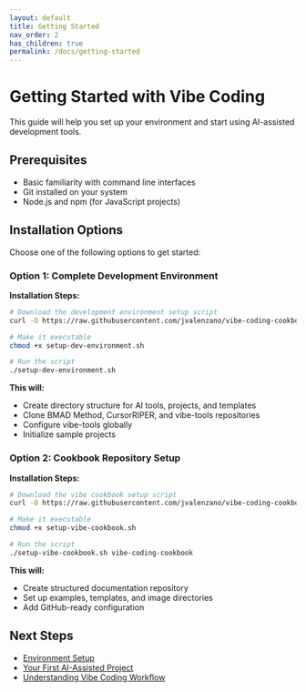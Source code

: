 ```yaml
---
layout: default
title: Getting Started
nav_order: 2
has_children: true
permalink: /docs/getting-started
---
```


# Getting Started with Vibe Coding

This guide will help you set up your environment and start using AI-assisted development tools.

## Prerequisites

- Basic familiarity with command line interfaces
- Git installed on your system
- Node.js and npm (for JavaScript projects)

## Installation Options

Choose one of the following options to get started:

### Option 1: Complete Development Environment

**Installation Steps:**

```bash
# Download the development environment setup script
curl -O https://raw.githubusercontent.com/jvalenzano/vibe-coding-cookbook/main/scripts/setup-dev-environment.sh

# Make it executable
chmod +x setup-dev-environment.sh

# Run the script
./setup-dev-environment.sh
```

**This will:**
- Create directory structure for AI tools, projects, and templates
- Clone BMAD Method, CursorRIPER, and vibe-tools repositories
- Configure vibe-tools globally
- Initialize sample projects

### Option 2: Cookbook Repository Setup

**Installation Steps:**

```bash
# Download the vibe cookbook setup script
curl -O https://raw.githubusercontent.com/jvalenzano/vibe-coding-cookbook/main/scripts/setup-vibe-cookbook.sh

# Make it executable
chmod +x setup-vibe-cookbook.sh

# Run the script
./setup-vibe-cookbook.sh vibe-coding-cookbook
```

**This will:**
- Create structured documentation repository
- Set up examples, templates, and image directories
- Add GitHub-ready configuration

## Next Steps

- [Environment Setup](./environment-setup)
- [Your First AI-Assisted Project](./first-project)
- [Understanding Vibe Coding Workflow](./workflow)
